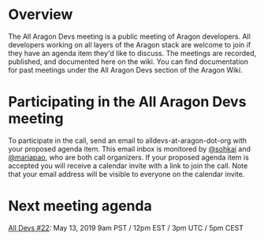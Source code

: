 # Overview

The All Aragon Devs meeting is a public meeting of Aragon developers. All developers working on all layers of the Aragon stack are welcome to join if they have an agenda item they'd like to discuss. The meetings are recorded, published, and documented here on the wiki. You can find documentation for past meetings under the All Aragon Devs section of the Aragon Wiki.

# Participating in the All Aragon Devs meeting
To participate in the call, send an email to alldevs-at-aragon-dot-org with your proposed agenda item. This email inbox is monitored by [@sohkai](https://github.com/sohkai) and [@mariapao](https://github.com/mariapao), who are both call organizers. If your proposed agenda item is accepted you will receive a calendar invite with a link to join the call. Note that your email address will be visible to everyone on the calendar invite.

# Next meeting agenda

[All Devs #22](https://hackmd.io/s/B1-JKFViV): May 13, 2019 9am PST / 12pm EST / 3pm UTC / 5pm CEST
